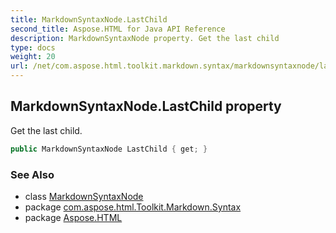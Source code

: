 ```yaml
---
title: MarkdownSyntaxNode.LastChild
second_title: Aspose.HTML for Java API Reference
description: MarkdownSyntaxNode property. Get the last child
type: docs
weight: 20
url: /net/com.aspose.html.toolkit.markdown.syntax/markdownsyntaxnode/lastchild/
---
```

## MarkdownSyntaxNode.LastChild property

Get the last child.

```java
public MarkdownSyntaxNode LastChild { get; }
```

### See Also

* class [MarkdownSyntaxNode](../)
* package [com.aspose.html.Toolkit.Markdown.Syntax](../../markdownsyntaxnode/)
* package [Aspose.HTML](../../../)
